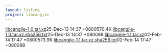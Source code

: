 ```yaml
---
layout: listing
project: libcangjie
---
```


<tr><td><a href="libcangjie-1.0.tar.xz">libcangjie-1.0.tar.xz</a></td><td>25-Dec-13 14:37 +0800</td><td>570.4K</td></tr>
<tr><td><a href="libcangjie-1.0.tar.xz.sha256.txt">libcangjie-1.0.tar.xz.sha256.txt</a></td><td>25-Dec-13 14:37 +0800</td><td>88</td></tr>
<tr><td><a href="libcangjie-1.1.tar.xz">libcangjie-1.1.tar.xz</a></td><td>02-Feb-14 17:47 +0800</td><td>573.9K</td></tr>
<tr><td><a href="libcangjie-1.1.tar.xz.sha256.txt">libcangjie-1.1.tar.xz.sha256.txt</a></td><td>02-Feb-14 17:47 +0800</td><td>88</td></tr>
